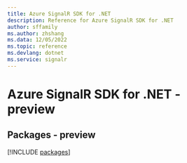 ```yaml
---
title: Azure SignalR SDK for .NET
description: Reference for Azure SignalR SDK for .NET
author: sffamily
ms.author: zhshang
ms.data: 12/05/2022
ms.topic: reference
ms.devlang: dotnet
ms.service: signalr
---
```

# Azure SignalR SDK for .NET - preview
## Packages - preview
[!INCLUDE [packages](signalr-index.md)]